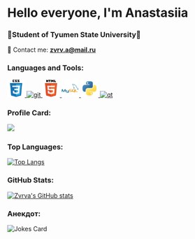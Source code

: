<h1 align="left">Hello everyone, I'm Anastasiia</a> 
<h3 align="left">&#128174Student of Tyumen State University&#128174</h3>

💬 Contact me: **zvrv.a@mail.ru**

<h3 align="left">Languages and Tools:</h3>
<p align="left"> <a href="https://www.w3schools.com/css/" target="_blank" rel="noreferrer"> <img src="https://raw.githubusercontent.com/devicons/devicon/master/icons/css3/css3-original-wordmark.svg" alt="css3" width="40" height="40"/> </a> <a href="https://git-scm.com/" target="_blank" rel="noreferrer"> <img src="https://www.vectorlogo.zone/logos/git-scm/git-scm-icon.svg" alt="git" width="40" height="40"/> </a> <a href="https://www.w3.org/html/" target="_blank" rel="noreferrer"> <img src="https://raw.githubusercontent.com/devicons/devicon/master/icons/html5/html5-original-wordmark.svg" alt="html5" width="40" height="40"/> </a> <a href="https://www.mysql.com/" target="_blank" rel="noreferrer"> <img src="https://raw.githubusercontent.com/devicons/devicon/master/icons/mysql/mysql-original-wordmark.svg" alt="mysql" width="40" height="40"/> </a> <a href="https://www.python.org" target="_blank" rel="noreferrer"> <img src="https://raw.githubusercontent.com/devicons/devicon/master/icons/python/python-original.svg" alt="python" width="40" height="40"/> </a> <a href="https://www.qt.io/" target="_blank" rel="noreferrer"> <img src="https://upload.wikimedia.org/wikipedia/commons/0/0b/Qt_logo_2016.svg" alt="qt" width="40" height="40"/> </a> </p>

<h3 align="left">Profile Card:</h3>

![](https://github-profile-summary-cards.vercel.app/api/cards/profile-details?username=zvrva&theme=radical)

<h3 align="left">Top Languages:</h3>

[![Top Langs](https://github-readme-stats.vercel.app/api/top-langs/?username=zvrva&layout=compact&theme=radical)](https://github.com/zvrva/github-readme-stats)

<h3 align="left">GitHub Stats:</h3>

[![Zvrva's GitHub stats](https://github-readme-stats.vercel.app/api?username=zvrva&theme=radical)](https://github.com/zvrva/github-readme-stats)

<h3>Анекдот:</h3>
<img src="https://readme-jokes.vercel.app/api?theme=radical" alt="Jokes Card" />
